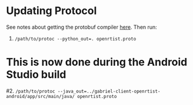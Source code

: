 # Updating Protocol

See notes about getting the protobuf compiler
[here](https://github.com/cmusatyalab/gabriel-protocol#updating-protocol).
Then run:
1. `/path/to/protoc --python_out=. openrtist.proto`

# This is now done during the Android Studio build
#2. `/path/to/protoc --java_out=../gabriel-client-openrtist-android/app/src/main/java/ openrtist.proto`
